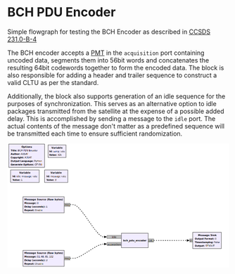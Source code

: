 # BCH PDU Encoder

Simple flowgraph for testing the BCH Encoder as described in [CCSDS 231.0-B-4](https://public.ccsds.org/Pubs/231x0b4e0.pdf)

The BCH encoder accepts a [PMT](https://wiki.gnuradio.org/index.php/Polymorphic_Types_(PMTs)) in the `acquisition` port containing uncoded data, segments them into 56bit words and concatenates the resulting 64bit codewords together to form the encoded data. The block is also responsible for adding a header and trailer sequence to construct a valid CLTU as per the standard.

Additionally, the block also supports generation of an idle sequence for the purposes of synchronization. This serves as an alternative option to idle packages transmitted from the satellite at the expense of a possible added delay. This is accomplished by sending a message to the `idle` port. The actual contents of the message don't matter as a predefined sequence will be transmitted each time to ensure sufficient randomization.

![Test Flowgraph](bch_pdu_enc_fg.png)


